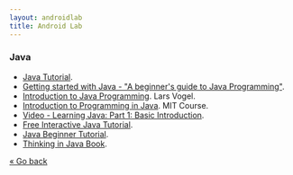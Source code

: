 ```yaml
---
layout: androidlab
title: Android Lab
---
```


### Java

* [Java Tutorial](http://www.tutorialspoint.com/java/index.htm).
* [Getting started with Java - "A beginner's guide to Java Programming"](http://www.javacoffeebreak.com/tutorials/gettingstarted/).
* [Introduction to Java Programming](http://www.vogella.com/articles/JavaIntroduction/article.html). Lars Vogel.
* [Introduction to Programming in Java](http://ocw.mit.edu/courses/electrical-engineering-and-computer-science/6-092-introduction-to-programming-in-java-january-iap-2010/index.htm). MIT Course.
* [Video - Learning Java: Part 1: Basic Introduction](http://www.youtube.com/watch?v=3MZIkY55fS0).
* [Free Interactive Java Tutorial](http://www.learnjavaonline.org).
* [Java Beginner Tutorial](http://www.javabeginner.com).
* [Thinking in Java Book](http://www.mindview.net/Books/TIJ/).

[&laquo; Go back](./)

